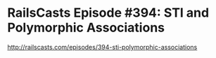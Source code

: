 # RailsCasts Episode #394: STI and Polymorphic Associations

http://railscasts.com/episodes/394-sti-polymorphic-associations
